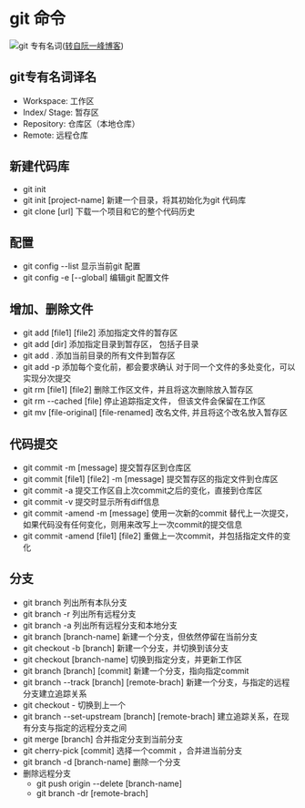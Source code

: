 # git 命令

![git 专有名词](http://www.ruanyifeng.com/blogimg/asset/2015/bg2015120901.png)([转自阮一峰博客](http://www.ruanyifeng.com/blog/2015/12/git-cheat-sheet.html))

## git专有名词译名
- Workspace: 工作区
- Index/ Stage: 暂存区
- Repository: 仓库区（本地仓库）
- Remote: 远程仓库

## 新建代码库
- git init
- git init [project-name] 新建一个目录，将其初始化为git 代码库
- git clone [url] 下载一个项目和它的整个代码历史

## 配置
- git config --list 显示当前git 配置
- git config -e [--global] 编辑git 配置文件

## 增加、删除文件
- git add [file1] [file2] 添加指定文件的暂存区
- git add [dir] 添加指定目录到暂存区， 包括子目录
- git add . 添加当前目录的所有文件到暂存区
- git add -p 添加每个变化前，都会要求确认 对于同一个文件的多处变化，可以实现分次提交
- git rm [file1] [file2] 删除工作区文件，并且将这次删除放入暂存区
- git rm --cached [file] 停止追踪指定文件， 但该文件会保留在工作区
- git mv [file-original] [file-renamed] 改名文件, 并且将这个改名放入暂存区

## 代码提交
- git commit -m [message] 提交暂存区到仓库区
- git commit [file1] [file2] -m [message] 提交暂存区的指定文件到仓库区
- git commit -a 提交工作区自上次commit之后的变化，直接到仓库区
- git commit -v 提交时显示所有diff信息
- git commit -amend -m [message] 使用一次新的commit 替代上一次提交，如果代码没有任何变化，则用来改写上一次commit的提交信息
- git commit -amend [file1] [file2] 重做上一次commit，并包括指定文件的变化

## 分支
- git branch 列出所有本队分支
- git branch -r 列出所有远程分支
- git branch -a 列出所有远程分支和本地分支
- git branch [branch-name] 新建一个分支，但依然停留在当前分支
- git checkout -b [branch] 新建一个分支，并切换到该分支
- git checkout [branch-name] 切换到指定分支，并更新工作区
- git branch [branch] [commit] 新建一个分支，指向指定commit
- git branch --track [branch] [remote-brach] 新建一个分支，与指定的远程分支建立追踪关系
- git checkout - 切换到上一个
- git branch --set-upstream [branch] [remote-brach] 建立追踪关系，在现有分支与指定的远程分支之间
- git merge [branch] 合并指定分支到当前分支
- git cherry-pick [commit] 选择一个commit ，合并进当前分支
- git branch -d [branch-name] 删除一个分支
- 删除远程分支
  - git push origin --delete [branch-name]
  - git branch -dr [remote-brach]
